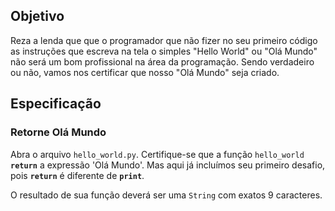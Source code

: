 ## Objetivo

Reza a lenda que que o programador que não fizer no seu primeiro código as instruções que escreva na tela o simples "Hello World" ou "Olá Mundo" não será um bom profissional na área da programação. Sendo verdadeiro ou não, vamos nos certificar que nosso "Olá Mundo" seja criado.

## Especificação

### Retorne Olá Mundo

Abra o arquivo `hello_world.py`. Certifique-se que a função `hello_world` **`return`** a expressão 'Olá Mundo'. Mas aqui já incluímos seu primeiro desafio, pois **`return`** é diferente de **`print`**.

O resultado de sua função deverá ser uma `String` com exatos 9 caracteres.
